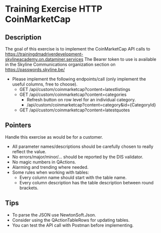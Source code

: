 # Training Exercise HTTP CoinMarketCap

## Description

The goal of this exercise is to implement the CoinMarketCap API calls to https://trainingdmadriverdevelopment-skylineacademy.on.dataminer.services
The Bearer token to use is available in the Skyline Communications organization section on https://passwords.skyline.be/

* Please implement the following endpoints/call (only implement the useful columns, free to choose).
  * GET /api/custom/coinmarketcap?content=latestlistings
  * GET /api/custom/coinmarketcap?content=categories
    * Refresh button on row level for an individual category.
    * /api/custom/coinmarketcap?content=category&id={CategoryId}
  * GET /api/custom/coinmarketcap?content=latestquotes

## Pointers

Handle this exercise as would be for a customer.

* All parameter names/descriptions should be carefully chosen to really reflect the value.
* No errors/major/minor/... should be reported by the DIS validator.
* No magic numbers in QActions.
* Alarming and trending where needed.
* Some rules when working with tables:
  * Every column name should start with the table name.
  * Every column description has the table description between round brackets.

## Tips

* To parse the JSON use NewtonSoft.Json.
* Consider using the QActionTableRows for updating tables.
* You can test the API call with Postman before implementing.
